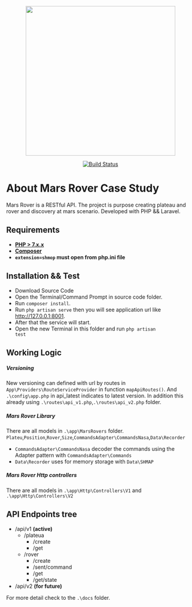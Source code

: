 <p align="center"><a href="https://laravel.com" target="_blank"><img src="https://raw.githubusercontent.com/laravel/art/master/logo-lockup/5%20SVG/2%20CMYK/1%20Full%20Color/laravel-logolockup-cmyk-red.svg" width="400"></a></p>

<p align="center">
<a href="https://travis-ci.org/laravel/framework"><img src="https://travis-ci.org/laravel/framework.svg" alt="Build Status"></a>
</p>

# About Mars Rover Case Study

Mars Rover is a RESTful API. The project is purpose creating plateau and rover and discovery at mars scenario.  Developed with PHP && Laravel.

## Requirements

- **[PHP > 7.x.x](https://www.php.net/downloads.php)**
- **[Composer](https://getcomposer.org/download/)**
- **<code>extension=shmop</code> must open from php.ini file**


## Installation && Test

- Download Source Code
- Open the Terminal/Command Prompt in source code folder.
- Run <code>composer install</code>.
- Run <code>php artisan serve</code> then you will see application url like  http://127.0.0.1:8001.
- After that the service will start.
- Open the new Terminal in this folder and run <code>php artisan test</code>
## Working Logic

##### Versioning
New versioning can defined with url by routes in <code>App\Providers\RouteServiceProvider</code> in function <code>mapApiRoutes()</code>. And <code>.\config\app.php</code> in api_latest indicates to latest version. In addition this already using  <code>.\routes\api_v1.php</code>,<code>.\routes\api_v2.php</code>  folder.

##### Mars Rover Library 
There are all models in <code>.\app\MarsRovers</code> folder. <code>Plateu</code>,<code>Position</code>,<code>Rover</code>,<code>Size</code>,<code>CommandsAdapter\CommandsNasa</code></code>,<code>Data\Recorder</code>
- <code>CommandsAdapter\CommandsNasa</code> decoder the commands using the Adapter pattern with <code>CommandsAdapter\Commands</code>
- <code>Data\Recorder</code> uses for memory storage with <code>Data\SHMAP</code>

##### Mars Rover Http controllers
There are all models in <code>.\app\Http\Controllers\V1</code> and <code>.\app\Http\Controllers\V2</code>

## API Endpoints tree
- /api/v1 **(active)**
    - /plateua
        - /create
        - /get
    - /rover
        - /create
        - /sent/command
        - /get
        - /get/state
- /api/v2 **(for future)**


For more detail check to the <code>.\docs</code> folder.

